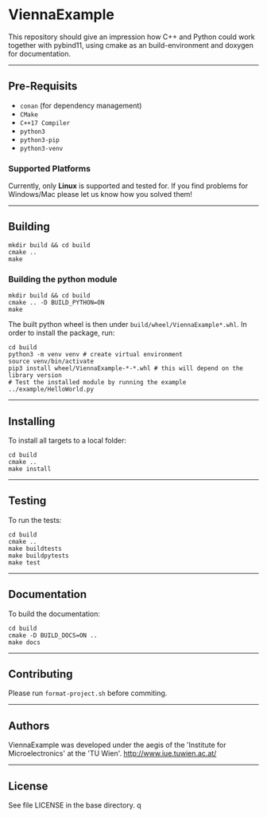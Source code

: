 # ViennaExample

This repository should give an impression how C++ and Python could work together with pybind11, using cmake as an build-environment and doxygen for documentation.

--------------------------
## Pre-Requisits

- `conan` (for dependency management)
- `CMake`
- `C++17 Compiler`
- `python3`
- `python3-pip`
- `python3-venv`

### Supported Platforms

Currently, only **Linux** is supported and tested for. If you find problems for Windows/Mac please let us know how you solved them!

--------------------------
## Building

```
mkdir build && cd build
cmake ..
make
```

### Building the python module

```
mkdir build && cd build
cmake .. -D BUILD_PYTHON=ON
make
```

The built python wheel is then under `build/wheel/ViennaExample*.whl`.
In order to install the package, run:
```
cd build
python3 -m venv venv # create virtual environment
source venv/bin/activate
pip3 install wheel/ViennaExample-*-*.whl # this will depend on the library version
# Test the installed module by running the example
../example/HelloWorld.py
```

--------------------------
## Installing

To install all targets to a local folder:
```
cd build
cmake ..
make install
```

--------------------------
## Testing

To run the tests:
```
cd build
cmake ..
make buildtests
make buildpytests
make test
```

--------------------------
## Documentation

To build the documentation:
```
cd build
cmake -D BUILD_DOCS=ON ..
make docs
```

--------------------------
## Contributing

Please run ``format-project.sh`` before commiting.

--------------------------
## Authors
ViennaExample was developed under the aegis of the 'Institute for Microelectronics' at the 'TU Wien'.
http://www.iue.tuwien.ac.at/

--------------------------
## License
See file LICENSE in the base directory.
q